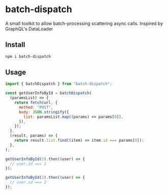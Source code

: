 # batch-dispatch

A small toolkit to allow batch-processing scattering async calls. Inspired by GraphQL's DataLoader

## Install

```bash
npm i batch-dispatch
```

## Usage

```js
import { batchDispatch } from "batch-dispatch";

const getUserInfoById = batchDispatch(
  (paramsList) => {
    return fetch(url, {
      method: "POST",
      body: JSON.stringify({
        list: paramsList.map((params) => params[0]),
      }),
    });
  },
  (result, params) => {
    return result.list.find((item) => item.id === params[0]);
  },
);

getUserInfoById(1).then((user) => {
  // user.id === 1
});

getUserInfoById(2).then((user) => {
  // user.id === 2
});
```
